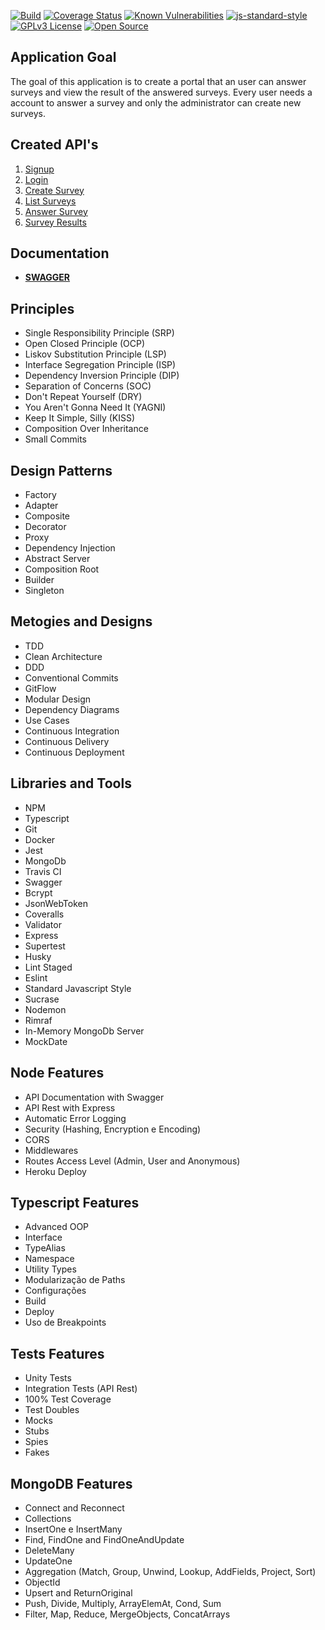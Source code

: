 [![Build](https://github.com/nxalan/survey-node-api/actions/workflows/full-workflow.yml/badge.svg)](https://github.com/nxalan/survey-node-api/actions/workflows/full-workflow.yml)
[![Coverage Status](https://coveralls.io/repos/github/nxalan/survey-node-api/badge.svg?branch=main)](https://coveralls.io/github/nxalan/survey-node-api?branch=main)
[![Known Vulnerabilities](https://snyk.io/test/github/nxalan/survey-node-api/badge.svg)](https://snyk.io/test/github/nxalan/survey-node-api)
[![js-standard-style](https://img.shields.io/badge/code%20style-standard-brightgreen.svg)](http://standardjs.com)
[![GPLv3 License](https://img.shields.io/badge/License-GPL%20v3-yellow.svg)](https://opensource.org/licenses/)
[![Open Source](https://badges.frapsoft.com/os/v1/open-source.svg?v=103)](https://opensource.org/)

## Application Goal

  The goal of this application is to create a portal that an user can answer surveys and view the result of the answered surveys. Every user needs a account to answer a survey and only the administrator can create new surveys.

## Created API's

1. [Signup](./requirements/signup.md)
2. [Login](./requirements/login.md)
3. [Create Survey](./requirements/add-survey.md)
4. [List Surveys](./requirements/load-surveys.md)
5. [Answer Survey](./requirements/save-survey-result.md)
6. [Survey Results](./requirements/load-survey-result.md)

## Documentation

* [**SWAGGER**](https://enquetesapi.herokuapp.com/api-docs)

## Principles

* Single Responsibility Principle (SRP)
* Open Closed Principle (OCP)
* Liskov Substitution Principle (LSP)
* Interface Segregation Principle (ISP)
* Dependency Inversion Principle (DIP)
* Separation of Concerns (SOC)
* Don't Repeat Yourself (DRY)
* You Aren't Gonna Need It (YAGNI)
* Keep It Simple, Silly (KISS)
* Composition Over Inheritance
* Small Commits

## Design Patterns

* Factory
* Adapter
* Composite
* Decorator
* Proxy
* Dependency Injection
* Abstract Server
* Composition Root
* Builder
* Singleton

## Metogies and Designs

* TDD
* Clean Architecture
* DDD
* Conventional Commits
* GitFlow
* Modular Design
* Dependency Diagrams
* Use Cases
* Continuous Integration
* Continuous Delivery
* Continuous Deployment

## Libraries and Tools

* NPM
* Typescript
* Git
* Docker
* Jest
* MongoDb
* Travis CI
* Swagger
* Bcrypt
* JsonWebToken
* Coveralls
* Validator
* Express
* Supertest
* Husky
* Lint Staged
* Eslint
* Standard Javascript Style
* Sucrase
* Nodemon
* Rimraf
* In-Memory MongoDb Server
* MockDate

## Node Features

* API Documentation with Swagger
* API Rest with Express
* Automatic Error Logging
* Security (Hashing, Encryption e Encoding)
* CORS
* Middlewares
* Routes Access Level (Admin, User and Anonymous)
* Heroku Deploy


## Typescript Features

* Advanced OOP
* Interface
* TypeAlias
* Namespace
* Utility Types
* Modularização de Paths
* Configurações
* Build
* Deploy
* Uso de Breakpoints

## Tests Features

* Unity Tests
* Integration Tests (API Rest)
* 100% Test Coverage
* Test Doubles
* Mocks
* Stubs
* Spies
* Fakes
  
## MongoDB Features

* Connect and Reconnect
* Collections
* InsertOne e InsertMany
* Find, FindOne and FindOneAndUpdate
* DeleteMany
* UpdateOne
* Aggregation (Match, Group, Unwind, Lookup, AddFields, Project, Sort)
* ObjectId
* Upsert and ReturnOriginal
* Push, Divide, Multiply, ArrayElemAt, Cond, Sum
* Filter, Map, Reduce, MergeObjects, ConcatArrays
